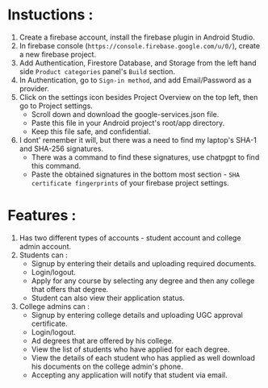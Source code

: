 # Instuctions : 
1. Create a firebase account, install the firebase plugin in Android Studio.
2. In firebase console (`https://console.firebase.google.com/u/0/`), create a new firebase project.
3. Add Authentication, Firestore Database, and Storage from the left hand side `Product categories` panel's `Build` section.
4. In Authentication, go to `Sign-in method`, and add Email/Password as a provider.
5. Click on the settings icon besides Project Overview on the top left, then go to Project settings.
   - Scroll down and download the google-services.json file.
   - Paste this file in your Android project's root/app directory.
   - Keep this file safe, and confidential.
6. I dont' remember it will, but there was a need to find my laptop's SHA-1 and SHA-256 signatures.
   - There was a command to find these signatures, use chatpgpt to find this command.
   - Paste the obtained signatures in the bottom most section - `SHA certificate fingerprints` of your firebase project settings.
#
# Features :
1. Has two different types of accounts - student account and college admin account.
2. Students can :
   - Signup by entering their details and uploading required documents.
   - Login/logout.
   - Apply for any course by selecting any degree and then any college that offers that degree.
   - Student can also view their application status.
3. College admins can :
   - Signup by entering college details and uploading UGC approval certificate.
   - Login/logout.
   - Ad degrees that are offered by his college.
   - View the list of students who have applied for each degree.
   - View the details of each student who has applied as well download his documents on the college admin's phone.
   - Accepting any application will notify that student via email.
